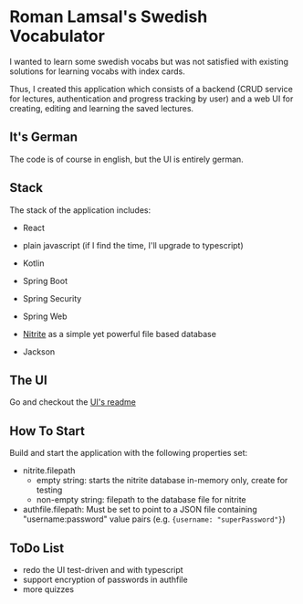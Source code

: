 # Roman Lamsal's Swedish Vocabulator
I wanted to learn some swedish vocabs but was not satisfied with existing solutions for learning vocabs with index cards.

Thus, I created this application which consists of a backend (CRUD service for lectures, authentication and progress
tracking by user) and a web UI for creating, editing and learning the saved lectures.

## It's German
The code is of course in english, but the UI is entirely german.

## Stack

The stack of the application includes:
* React
* plain javascript (if I find the time, I'll upgrade to typescript)


* Kotlin
* Spring Boot
* Spring Security
* Spring Web
* [Nitrite](https://github.com/dizitart/nitrite-database/tree/master/potassium-nitrite) as a simple yet powerful file
based database
* Jackson

## The UI
Go and checkout the [UI's readme](https://github.com/romanlamsal/swedishvocabulator/blob/master/src/app/README.md)

## How To Start
Build and start the application with the following properties set:
* nitrite.filepath
    * empty string: starts the nitrite database in-memory only, create for testing
    * non-empty string: filepath to the database file for nitrite
* authfile.filepath: Must be set to point to a JSON file containing "username:password" value pairs
(e.g. `{username: "superPassword"}`)


## ToDo List
* redo the UI test-driven and with typescript
* support encryption of passwords in authfile
* more quizzes
